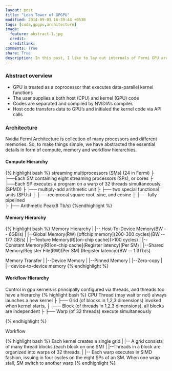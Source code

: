 ```yaml
---
layout: post
title: "Lean Tower of GPGPU"
modified: 2014-09-03 16:39:44 +0530
tags: [cuda,gpgpu,architecture]
image:
  feature: abstract-1.jpg
  credit: 
  creditlink: 
comments: True
share: True
description: In this post, I like to lay out internals of Fermi GPU architecture. The goal is here is to expose the architecture, as abstractly as possible, so that while programming, a clear road-map resides in programmer's mind.  
---
```

### Abstract overview

- GPU is treated as a coprocessor that executes data-parallel kernel functions
- The user supplies a both host (CPU) and kernel (GPU) code
- Codes are separated and compiled by NVIDIA’s compiler.
- Host code transfers data to GPU’s and initialed the kernel code via API calls

### Architecture 
Nvidia Fermi Architecture is collection of many processors and different memories. So, to make things 
simple, we have abstracted the essential details in form of compute, memory and workflow hierarchies. 

#### Compute Hierarchy 
{% highlight bash %}
streaming multiprocessors (SMs) (24 in Fermi)
	├
	├──Each SM containing eight streaming processors (SPs), or cores
		├
		├──Each SP executes a program on a warp
		   of 32 threads simultaneously. (SPMD)
			├
			├── multiply-add arithmetic unit
			├
			├── two special functional units (SFUs)
			├
			├── reciprocal square root, sine, and cosine
			├
			├── fully pipelined		
			├
			├── Arithmetic Peak(8 Tb/s)
{%endhighlight %}

#### Memory Hierarchy
{% highlight bash %}
Memory Hierarchy 
|
|-- Host-To-Device Memory(BW -- 6GB/s) 
	|
	|--Global Memory(RW) [offchip memory](200-300 cycles)(BW -- 177 GB/s)
	|
	|--Texture Memory(R)[on-chip cache](>100 cycles)
		|
		|--Constant Memory(R)[on-chip cache](Register latency)(Per SM) 
		|
		|--Shared Memory/Register File(RW)(Per SM)
		   (Register latency)(BW -- 1.3Tb/s)


Memory Transfer 
	|
	|--Device Memory 
	|
	|--Pinned Memory
	|
	|--Zero-copy
	|
	|--device-to-device memory
{% endhighlight %}

#### Workflow Hierarchy
Control in gpu kernels is principally configured via threads, and threads too have a hierarchy
{% highlight bash %}
CPU Thread (may wait or not) always launches a new kernel 
	├
	├── Grid (of blocks in 1,2,3 dimensions) invoked when kernel starts, 
		├
		├── Block (of threads in 1,2,3 dimensions), all blocks are independent 
			├
			├── Warp (of 32 threads) execute simultaneously

{% endhighlight %}

Workflow

{% highlight bash %}
Each kernel creates a single grid
	|
	|-- A grid consists of many thread blocks.(each block on one SM)
		|
		|--Threads in a block are organized into warps of 32 threads.
		|
		|-- Each warp executes in SIMD fashion, issuing in
		    four cycles on the eight SPs of an SM. When one wrap
		    stall, SM switch to another warp
{% endhighlight %}


